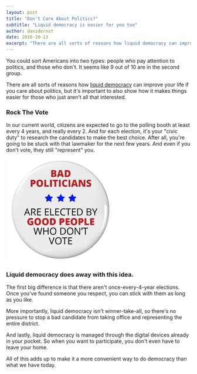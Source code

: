 ```yaml
---
layout: post
title: "Don't Care About Politics?"
subtitle: "Liquid democracy is easier for you too"
author: davidernst
date: 2016-10-13
excerpt: "There are all sorts of reasons how liquid democracy can improve your life if you care about politics, but it's important to also show how it makes things easier for those who just aren't all that interested."
---
```


You could sort Americans into two types: people who pay attention to politics, and those who don't. It seems like 9 out of 10 are in the second group.

There are all sorts of reasons how [liquid democracy](/2016/09/21/what-is-liquid-democracy/) can improve your life if you care about politics, but it's important to also show how it makes things easier for those who just aren't all that interested.

### Rock The Vote

In our current world, citizens are expected to go to the polling booth at least every 4 years, and really every 2. And for each election, it's your "civic duty" to research the candidates to make the best choice. After all, you're going to be stuck with that lawmaker for the next few years. And even if you don't vote, they still "represent" you.

<img src="/assets/article_images/2016-10-13-dont-care-about-politics/bad-politicians-elected-by-not-voting.png" alt="&quot;Civic duty&quot;" width="300" />

### Liquid democracy does away with this idea.

The first big difference is that there aren't once-every-4-year elections. Once you've found someone you respect, you can stick with them as long as you like.

More importantly, liquid democracy isn't winner-take-all, so there's no pressure to stop a bad candidate from taking office and representing the entire district.

And lastly, liquid democracy is managed through the digital devices already in your pocket. So when you want to participate, you don't even have to leave your home.

All of this adds up to make it a more convenient way to do democracy than what we have today.
